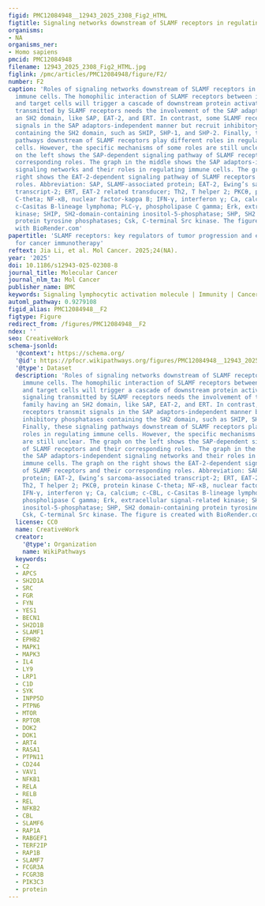 ```yaml
---
figid: PMC12084948__12943_2025_2308_Fig2_HTML
figtitle: Signaling networks downstream of SLAMF receptors in regulating immune cells
organisms:
- NA
organisms_ner:
- Homo sapiens
pmcid: PMC12084948
filename: 12943_2025_2308_Fig2_HTML.jpg
figlink: /pmc/articles/PMC12084948/figure/F2/
number: F2
caption: 'Roles of signaling networks downstream of SLAMF receptors in regulating
  immune cells. The homophilic interaction of SLAMF receptors between immune cells
  and target cells will trigger a cascade of downstream protein activation. Most signaling
  transmitted by SLAMF receptors needs the involvement of the SAP adaptor family having
  an SH2 domain, like SAP, EAT-2, and ERT. In contrast, some SLAMF receptors transmit
  signals in the SAP adaptors-independent manner but recruit inhibitory phosphatases
  containing the SH2 domain, such as SHIP, SHP-1, and SHP-2. Finally, these signaling
  pathways downstream of SLAMF receptors play different roles in regulating immune
  cells. However, the specific mechanisms of some roles are still unclear. The graph
  on the left shows the SAP-dependent signaling pathway of SLAMF receptors and their
  corresponding roles. The graph in the middle shows the SAP adaptors-independent
  signaling networks and their roles in regulating immune cells. The graph on the
  right shows the EAT-2-dependent signaling pathway of SLAMF receptors and their corresponding
  roles. Abbreviation: SAP, SLAMF-associated protein; EAT-2, Ewing’s sarcoma-associated
  transcript-2; ERT, EAT-2 related transducer; Th2, T helper 2; PKCθ, protein kinase
  C-theta; NF-κB, nuclear factor-kappa B; IFN-γ, interferon γ; Ca, calcium; c-CBL,
  c-Casitas B-lineage lymphoma; PLC-γ, phospholipase C gamma; Erk, extracellular signal-related
  kinase; SHIP, SH2-domain-containing inositol-5-phosphatase; SHP, SH2 domain-containing
  protein tyrosine phosphatases; Csk, C-terminal Src kinase. The figure is created
  with BioRender.com'
papertitle: 'SLAMF receptors: key regulators of tumor progression and emerging targets
  for cancer immunotherapy'
reftext: Jia Li, et al. Mol Cancer. 2025;24(NA).
year: '2025'
doi: 10.1186/s12943-025-02308-8
journal_title: Molecular Cancer
journal_nlm_ta: Mol Cancer
publisher_name: BMC
keywords: Signaling lymphocytic activation molecule | Immunity | Cancer | Immunotherapy
automl_pathway: 0.9279108
figid_alias: PMC12084948__F2
figtype: Figure
redirect_from: /figures/PMC12084948__F2
ndex: ''
seo: CreativeWork
schema-jsonld:
  '@context': https://schema.org/
  '@id': https://pfocr.wikipathways.org/figures/PMC12084948__12943_2025_2308_Fig2_HTML.html
  '@type': Dataset
  description: 'Roles of signaling networks downstream of SLAMF receptors in regulating
    immune cells. The homophilic interaction of SLAMF receptors between immune cells
    and target cells will trigger a cascade of downstream protein activation. Most
    signaling transmitted by SLAMF receptors needs the involvement of the SAP adaptor
    family having an SH2 domain, like SAP, EAT-2, and ERT. In contrast, some SLAMF
    receptors transmit signals in the SAP adaptors-independent manner but recruit
    inhibitory phosphatases containing the SH2 domain, such as SHIP, SHP-1, and SHP-2.
    Finally, these signaling pathways downstream of SLAMF receptors play different
    roles in regulating immune cells. However, the specific mechanisms of some roles
    are still unclear. The graph on the left shows the SAP-dependent signaling pathway
    of SLAMF receptors and their corresponding roles. The graph in the middle shows
    the SAP adaptors-independent signaling networks and their roles in regulating
    immune cells. The graph on the right shows the EAT-2-dependent signaling pathway
    of SLAMF receptors and their corresponding roles. Abbreviation: SAP, SLAMF-associated
    protein; EAT-2, Ewing’s sarcoma-associated transcript-2; ERT, EAT-2 related transducer;
    Th2, T helper 2; PKCθ, protein kinase C-theta; NF-κB, nuclear factor-kappa B;
    IFN-γ, interferon γ; Ca, calcium; c-CBL, c-Casitas B-lineage lymphoma; PLC-γ,
    phospholipase C gamma; Erk, extracellular signal-related kinase; SHIP, SH2-domain-containing
    inositol-5-phosphatase; SHP, SH2 domain-containing protein tyrosine phosphatases;
    Csk, C-terminal Src kinase. The figure is created with BioRender.com'
  license: CC0
  name: CreativeWork
  creator:
    '@type': Organization
    name: WikiPathways
  keywords:
  - C2
  - APCS
  - SH2D1A
  - SRC
  - FGR
  - FYN
  - YES1
  - BECN1
  - SH2D1B
  - SLAMF1
  - EPHB2
  - MAPK1
  - MAPK3
  - IL4
  - LY9
  - LRP1
  - C1D
  - SYK
  - INPP5D
  - PTPN6
  - MTOR
  - RPTOR
  - DOK2
  - DOK1
  - ART4
  - RASA1
  - PTPN11
  - CD244
  - VAV1
  - NFKB1
  - RELA
  - RELB
  - REL
  - NFKB2
  - CBL
  - SLAMF6
  - RAP1A
  - RABGEF1
  - TERF2IP
  - RAP1B
  - SLAMF7
  - FCGR3A
  - FCGR3B
  - PIK3C3
  - protein
---
```

